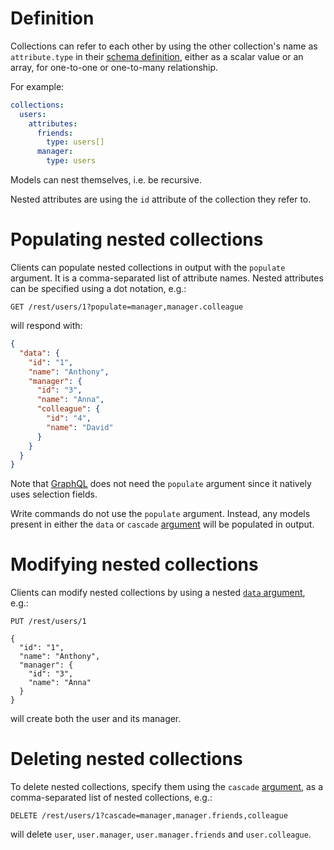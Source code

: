 # Definition

Collections can refer to each other by using the other collection's name as
`attribute.type` in their [schema definition](schema.md), either as a scalar
value or an array, for one-to-one or one-to-many relationship.

For example:

```yml
collections:
  users:
    attributes:
      friends:
        type: users[]
      manager:
        type: users
```

Models can nest themselves, i.e. be recursive.

Nested attributes are using the `id` attribute of the collection they refer to.

# Populating nested collections

Clients can populate nested collections in output with the `populate` argument.
It is a comma-separated list of attribute names. Nested attributes can be
specified using a dot notation, e.g.:

```HTTP
GET /rest/users/1?populate=manager,manager.colleague
```

will respond with:

```json
{
  "data": {
    "id": "1",
    "name": "Anthony",
    "manager": {
      "id": "3",
      "name": "Anna",
      "colleague": {
        "id": "4",
        "name": "David"
      }
    }
  }
}
```

Note that [GraphQL](graphql.md#selection-and-population) does not need the
`populate` argument since it natively uses selection fields.

Write commands do not use the `populate` argument. Instead, any models present
in either the `data` or `cascade` [argument](rpc.md#rpc) will be populated in
output.

# Modifying nested collections

Clients can modify nested collections by using a nested
[`data` argument](crud.md), e.g.:

```HTTP
PUT /rest/users/1

{
  "id": "1",
  "name": "Anthony",
  "manager": {
    "id": "3",
    "name": "Anna"
  }
}
```

will create both the user and its manager.

# Deleting nested collections

To delete nested collections, specify them using the `cascade`
[argument](rpc.md#rpc), as a comma-separated list of nested collections, e.g.:

```HTTP
DELETE /rest/users/1?cascade=manager,manager.friends,colleague
```

will delete `user`, `user.manager`, `user.manager.friends` and `user.colleague`.
